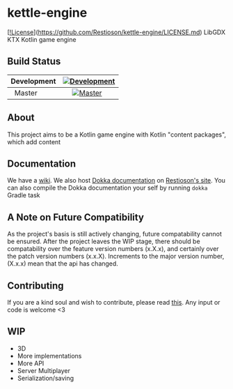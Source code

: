 # kettle-engine
[[!License](https://img.shields.io/github/license/Restioson/kettle-engine.svg)](https://github.com/Restioson/kettle-engine/LICENSE.md)
LibGDX KTX Kotlin game engine

## Build Status
|Development|[![Development](https://travis-ci.org/Restioson/kettle-engine.svg?branch=development "Development Branch")](https://travis-ci.org/Restioson/kettle-engine/)|
|-----------|---------------------------------------------------------------------------------------------------------|
|   Master  |      [![Master](https://travis-ci.org/Restioson/kettle-engine.svg?branch=master "Master Branch")](https://travis-ci.org/Restioson/kettle-engine/)|

## About
This project aims to be a Kotlin game engine with Kotlin "content packages", which add content

## Documentation
We have a [wiki](https://github.com/Restioson/kettle-engine/wiki). We also host [Dokka documentation](https://restioson.github.io/docs/kettle-engine/) on [Restioson's site](https://restioson.github.io). You can also compile the Dokka documentation your self by running `dokka` Gradle task

## A Note on Future Compatibility
As the project's basis is still actively changing, future compatability cannot be ensured. After the project leaves the WIP stage, there should be compatability over the feature version numbers (x.X.x), and certainly over the patch version numbers (x.x.X). Increments to the major version number, (X.x.x) mean that the api has changed.

## Contributing
If you are a kind soul and wish to contribute, please read [this](https://github.com/Restioson/kettle-engine/wiki/Contributing). Any input or code is welcome <3

## WIP
- 3D
- More implementations
- More API
- Server Multiplayer
- Serialization/saving
